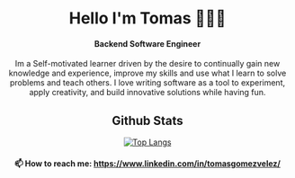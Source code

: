 <div align="center">

# Hello I'm Tomas 👨🏻‍💻
#### Backend Software Engineer
 

Im a Self-motivated learner driven by the desire to continually gain new knowledge and experience, improve my skills and use what I learn to solve problems and teach others. 
I love writing software as a tool to experiment, apply creativity, and build innovative solutions while having fun.

 
## Github Stats
 
[![Top Langs](https://github-readme-stats.vercel.app/api/top-langs/?username=tomasgvgt&layout=compact&show_icons=true)](https://github.com/tomasgvgt)
 

#### 📫 How to reach me: https://www.linkedin.com/in/tomasgomezvelez/
 </div>

